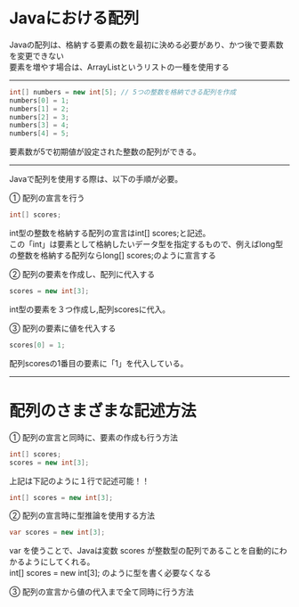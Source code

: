 # Javaにおける配列

Javaの配列は、格納する要素の数を最初に決める必要があり、かつ後で要素数を変更できない   
要素を増やす場合は、ArrayListというリストの一種を使用する

---

```Java
int[] numbers = new int[5]; // 5つの整数を格納できる配列を作成
numbers[0] = 1;
numbers[1] = 2;
numbers[2] = 3;
numbers[3] = 4;
numbers[4] = 5;
```

要素数が5で初期値が設定された整数の配列ができる。

---

Javaで配列を使用する際は、以下の手順が必要。

① 配列の宣言を行う   
```Java
int[] scores;
```
int型の整数を格納する配列の宣言はint[] scores;と記述。   
この「int」は要素として格納したいデータ型を指定するもので、例えばlong型の整数を格納する配列ならlong[] scores;のように宣言する

② 配列の要素を作成し、配列に代入する   

```Java
scores = new int[3];
```
int型の要素を３つ作成し,配列scoresに代入。

③ 配列の要素に値を代入する   
```Java
scores[0] = 1;
```
配列scoresの1番目の要素に「1」を代入している。

---

# 配列のさまざまな記述方法

① 配列の宣言と同時に、要素の作成も行う方法
```Java
int[] scores;
scores = new int[3];
```
上記は下記のように１行で記述可能！！

```Java
int[] scores = new int[3];
```

② 配列の宣言時に型推論を使用する方法
```Java
var scores = new int[3];
```
var を使うことで、Javaは変数 scores が整数型の配列であることを自動的にわかるようにしてくれる。  
int[] scores = new int[3]; のように型を書く必要なくなる

③ 配列の宣言から値の代入まで全て同時に行う方法






